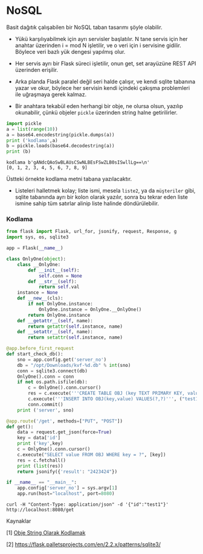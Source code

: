 # NoSQL

Basit dağıtık çalışabilen bir NoSQL taban tasarımı şöyle olabilir.

- Yükü karşılıyabilmek için ayrı servisler başlatılır. N tane servis
  için her anahtar üzerinden i = mod N işletilir, ve o veri için i
  servisine gidilir. Böylece veri bazlı yük dengesi yapılmış olur. 
  
- Her servis ayrı bir Flask süreci işletilir, onun get, set arayüzüne
  REST API üzerinden erişilir.
  
- Arka planda Flask paralel değil seri halde çalışır, ve kendi sqlite
  tabanına yazar ve okur, böylece her servisin kendi içindeki çakışma
  problemleri ile uğraşmaya gerek kalmaz.
  
- Bir anahtara tekabül eden herhangi bir obje, ne olursa olsun, yazılıp
  okunabilir, çünkü objeler `pickle` üzerinden string halne getirilirler.

```python
import pickle
a = list(range(10))
a = base64.encodestring(pickle.dumps(a))
print ('kodlama',a)
b = pickle.loads(base64.decodestring(a))
print (b)
```

```text
kodlama b'gANdcQAoSwBLAUsCSwNLBEsFSwZLB0sISwllLg==\n'
[0, 1, 2, 3, 4, 5, 6, 7, 8, 9]
```

Üstteki örnekte kodlama metni tabana yazılacaktır.

- Listeleri halletmek kolay; liste ismi, mesela `liste2`, ya da
`müşteriler` gibi, sqlite tabanında ayrı bir kolon olarak yazılır,
sonra bu tekrar eden liste ismine sahip tüm satırlar alinip liste
halinde döndürülebilir.

### Kodlama

```python
from flask import Flask, url_for, jsonify, request, Response, g
import sys, os, sqlite3

app = Flask(__name__)

class OnlyOne(object):
    class __OnlyOne:
        def __init__(self):
            self.conn = None
        def __str__(self):
            return self.val
    instance = None
    def __new__(cls):
        if not OnlyOne.instance:
            OnlyOne.instance = OnlyOne.__OnlyOne()
        return OnlyOne.instance
    def __getattr__(self, name):
        return getattr(self.instance, name)
    def __setattr__(self, name):
        return setattr(self.instance, name)

@app.before_first_request
def start_check_db():
    sno = app.config.get('server_no')
    db = "/opt/Downloads/kvf-%d.db" % int(sno)
    conn = sqlite3.connect(db)
    OnlyOne().conn = conn
    if not os.path.isfile(db): 
        c = OnlyOne().conn.cursor()
        res = c.execute('''CREATE TABLE OBJ (key TEXT PRIMARY KEY, value TEXT); ''')
        c.execute('''INSERT INTO OBJ(key,value) VALUES(?,?)''', ("test1","value1"))
        conn.commit()    
    print ('server', sno)

@app.route('/get', methods=["PUT", "POST"])
def get():    
    data = request.get_json(force=True)   
    key = data['id']
    print ('key',key)
    c = OnlyOne().conn.cursor()
    c.execute("SELECT value FROM OBJ WHERE key = ?", [key])
    res = c.fetchall()
    print (list(res))
    return jsonify({'result': "2423424"})

if __name__ == "__main__":
    app.config['server_no'] = sys.argv[1]
    app.run(host="localhost", port=8080)    
```

```
curl -H "Content-Type: application/json" -d '{"id":"test1"}'  http://localhost:8080/get
```


Kaynaklar

[1] [Obje String Olarak Kodlamak](../../2010/10/encoding-objeleri-yazip-okumak-pickle-base64.html)

[2] https://flask.palletsprojects.com/en/2.2.x/patterns/sqlite3/
